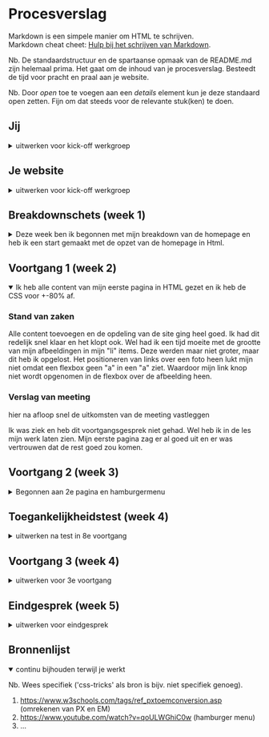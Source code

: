 # Procesverslag
Markdown is een simpele manier om HTML te schrijven.  
Markdown cheat cheet: [Hulp bij het schrijven van Markdown](https://github.com/adam-p/markdown-here/wiki/Markdown-Cheatsheet).

Nb. De standaardstructuur en de spartaanse opmaak van de README.md zijn helemaal prima. Het gaat om de inhoud van je procesverslag. Besteedt de tijd voor pracht en praal aan je website.

Nb. Door *open* toe te voegen aan een *details* element kun je deze standaard open zetten. Fijn om dat steeds voor de relevante stuk(ken) te doen.





## Jij

<details>
<summary>uitwerken voor kick-off werkgroep</summary>

### Auteur:
Rens Westerveld

#### Je startniveau:
Rood

#### Je focus:
Responsive
 
</details>





## Je website

<details>
<summary>uitwerken voor kick-off werkgroep</summary>

### Je opdracht:
https://www.nike.com/nl/

#### Screenshot(s) van de eerste pagina (small screen): 
hier de naam van de pagina  
<img src="READMEIMG/www.nike.com_nl__cp=63928816257_search_%7Cnike%7C10582770917%7C103790628399%7Ce%7Cc%7CNL%7Cpure%7C452320346851&gclsrc=aw.ds&ds_rl=1252249&gclid=Cj0KCQiAkNiMBhCxARIsAIDDKNXu1uERx9uQPKI8eJqjxiz9ZZU43B_YChiORjCypl6IEtzGLnCMjS4aAnboEALw_wcB(iPh.png" width="375px" alt="Screenshot hoofdpagina Nike (small screen).png">

#### Screenshot(s) van de tweede pagina (small screen):
hier de naam van de pagina  
<img src="READMEIMG/www.nike.com_ca_w_mens-best-76m50znik1.png" width="375px" alt="Screenshot uitgelicht productpagina Nike (small screen).">
 
</details>



## Breakdownschets (week 1)

<details>
<summary>Deze week ben ik begonnen met mijn breakdown van de homepage en heb ik een start gemaakt met de opzet van de homepage in Html.</summary>

### de hele pagina: 
<img src="READMEIMG/Homepage-breakdown.png" width="375px" alt="breakdown van de hele pagina">
</details>





## Voortgang 1 (week 2)

<details open>
<summary>Ik heb alle content van mijn eerste pagina in HTML gezet en ik heb de CSS voor +-80% af.</summary>

### Stand van zaken
Alle content toevoegen en de opdeling van de site ging heel goed. Ik had dit redelijk snel klaar en het klopt ook. Wel had ik
 een tijd moeite met de grootte van mijn afbeeldingen in mijn "li" items. Deze werden maar niet groter, maar dit heb ik opgelost.
 Het positioneren van links over een foto heen lukt mijn niet omdat een flexbox geen "a" in een "a" ziet. Waardoor mijn link knop
 niet wordt opgenomen in de flexbox over de afbeelding heen.

### Verslag van meeting
hier na afloop snel de uitkomsten van de meeting vastleggen

Ik was ziek en heb dit voortgangsgesprek niet gehad. Wel heb ik in de les mijn werk laten zien. Mijn eerste pagina zag er al goed
 uit en er was vertrouwen dat de rest goed zou komen.

</details>





## Voortgang 2 (week 3)

<details>
<summary>Begonnen aan 2e pagina en hamburgermenu</summary>

### Stand van zaken
Ik had moeite met het maken van mijn hamburger menu. Hier had ik wat oefening en tijd voor nodig om hem uiteindelijk werkend te krijgen. 
 Hopelijk heb ik gebruik gemaakt van de juiste html.
 
 Ik ben begonnen aan mijn 2e pagina. Omdat ik wil oefenen met grid heb ik gekozen voor de meest verkochte heren producten pagina. Alleen
 nu kom ik met de css van de eerste pagina in de knoop. Hier moet ik dingen over vragen.


### Verslag van meeting
hier na afloop snel de uitkomsten van de meeting vastleggen

- Ik was al goed op weg en had de basis al goed staan
- Ik moest nog wat HTML en CSS foutjes verbeteren
- Verder gaan met Surface plane en Responsive

</details>





## Toegankelijkheidstest (week 4)

<details>
<summary>uitwerken na test in 8e voortgang</summary>

### Bevindingen
Lijst met je bevindingen die in de test naar voren kwamen:

#### Titel eerste bevinding
Hier korte omschrijving (met indien nodig een afbeelding)

Hier een omschrijving van hoe het opgelost kan worden (met indien nodig een afbeelding)


#### Titel tweede bevinding. 
Hier korte omschrijving (met indien nodig een afbeelding)

Hier een omschrijving van hoe het opgelost kan worden (met indien nodig een afbeelding)


#### Titel volgende bevinding. 
Hier korte omschrijving (met indien nodig een afbeelding)

Hier een omschrijving van hoe het opgelost kan worden (met indien nodig een afbeelding)


#### Titel nog een bevinding. 
Hier korte omschrijving (met indien nodig een afbeelding)

Hier een omschrijving van hoe het opgelost kan worden (met indien nodig een afbeelding)

</details>





## Voortgang 3 (week 4)

<details>
<summary>uitwerken voor 3e voortgang</summary>

### Stand van zaken
hier dit ging goed & dit was lastig (neem ook screenshots op van delen van je website en code)


### Agenda voor meeting
samen met je groepje opstellen

| student 1      | student 2          | student 3    | student 4        |
| ---            | ---                | ---          | ---              |
| dit bespreken  | en dit             | en ik dit    | en dan ik dat    |
| en dat ook nog | dit als er tijd is | nog een punt | dit wil ik zeker |
| ...            | ...                | ...          | ...              |


### Verslag van meeting
hier na afloop snel de uitkomsten van de meeting vastleggen

- punt 1
- punt 2
- nog een punt
- ...

</details>





## Eindgesprek (week 5)

<details>
<summary>uitwerken voor eindgesprek</summary>

### Stand van zaken
hier dit ging goed & dit was lastig (neem ook screenshots op van delen van je website en code)

### Screenshot(s)

hier screenshot(s) van je eindresultaat

</details>





## Bronnenlijst

<details open>
<summary>continu bijhouden terwijl je werkt</summary>

Nb. Wees specifiek ('css-tricks' als bron is bijv. niet specifiek genoeg).

1. https://www.w3schools.com/tags/ref_pxtoemconversion.asp (omrekenen van PX en EM)
2. https://www.youtube.com/watch?v=qoULWGhiC0w (hamburger menu)
3. ...

</details>
